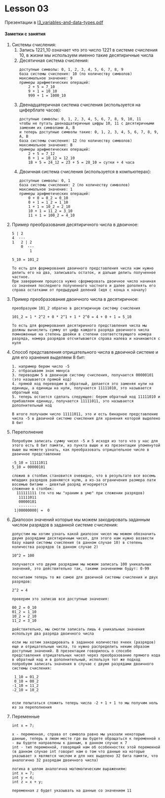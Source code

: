 # Lesson 03

Презентации в [l3_variables-and-data-types.pdf](https://github.com/ait-tr/cohort40.2/blob/main/basic_programming/lesson_03/presentation/l3_variables-and-data-types.pdf)

#### Заметки с занятия

1. Системы счисления:
   1. Запись 1221_10 означает что это число 1221 в системе счисления 10, в жизни мы используем именно такие десятиричные числа 
   2. Десятичная система счисления:
      ```
      доступные символы: 0, 1, 2, 3, 4, 5, 6, 7, 8, 9
      база системы счисления: 10 (по количеству символов)
      максимальное значение: 9
      примеры арифметических операций:
          2 + 5 = 7_10
          9 + 1 = 10_10
          999 + 1 = 1000_10
      ```
   3. Двенадцатеричная система счисления (используется на циферблате часов):
      ```
      доступные символы: 0, 1, 2, 3, 4, 5, 6, 7, 8, 9, 10, 11
      чтобы не путать двенадцатиричные цифры 10, 11 с десятиричными заменим их символами A, B
      и теперь доступные символы такие: 0, 1, 2, 3, 4, 5, 6, 7, 8, 9, A, B
      база системы счисления: 12 (по количеству символов)
      максимальное значение: B
      примеры арифметических операций:
          2 + 5 = 7_12
          B + 1 = 10_12 = 12_10
          1B + 5 = 24_12 = 23 + 5 = 28_10 = сутки + 4 часа
      ```
   4. Двоичная система счисления (используется в компьютерах):
      ```
      доступные символы: 0, 1
      база системы счисления: 2 (по количеству символов)
      максимальное значение: 1
      примеры арифметических операций:
          0 + 0 = 0_2 = 0_10
          0 + 1 = 1_2 = 1_10
          1 + 1 = 10_2 = 2_10
          10 + 1 = 11_2 = 3_10
          11 + 1 = 100_2 = 4_10
      ```
2. Пример преобразования десятиричного числа в двоичное:
   ```
   5 | 2
   4  ---
   1   2 | 2
       0  ---
           1
   
   5_10 = 101_2
   
   То есть для формирования двоичного представления числа нам нужно делить его на два, записывать остаток, и дальше делить полученное частное.
   При завершении процесса нужно сформировать двоичное число начиная со значения последнего полученного частного и далее дополнять его справа остатками от предыдущий делений (идя с конца к началу)
   ```
3. Пример преобразования двоичного числа в десятиричное:
   ```
   преобразуем 101_2 обратно в десятиричную систему счисления
   
   101_2 = 1 * 2^2 + 0 * 2^1 + 1 * 2^0 = 4 + 0 + 1 = 5_10
   
   То есть для формирования десятиричного представления числа мы должны вычислить сумму от цифр каждого разряда двоичного числа помноженные на степень двойки в степени соответствующего номера разряда, номера разрядов отсчитываются справа налева и начинаются с нуля 
   ```
4. Способ представления отрицательного числа в двоичной системе и для его хранения выделяем 8 бит:
   ```
   1. например берем число -5
   2. отбрасываем знак минуса
   3. переводим 5 в двоичную систему счисления, получается 00000101 (это называется прямой код)
   4. прямой код переводим в обратный, делается это заменяя нули на единицы, а единицы на нули, получается 11111010, это называется обратный код
   5. теперь остается сделать следующее: берем обратный код 11111010 и прибавляем единицу, получается 11111011, это называется дополнительный код
   
   В итоге получаем число 11111011, это и есть бинарное представление числа -5 в двоичной системе счисления для хранения которой выделено 8 бит 
   ```
5. Переполнение
   ```
   Попробуем записать сумму чисел -5 и 5 исходя из того что у нас для этого есть 8 бит памяти, из пункта выше и из презентации упомянутой выше вы можете узнать, как преобразовать отрицательное число в двоичное представление
   
   -5_10 = 11111011
   5_10 = 00000101
   
   сложив в столбик становится очевидно, что в результате все восемь младших разрядов равняются нулю, а из-за ограничения размера пати восемью битами - девятый разряд игнорирется
   сложение в столбик:
     111111111 (то что мы "храним в уме" при сложении разрядов)
      11111011
      00000101
      --------
    1|00000000| =  0
   ```
5. Диапозон значений которые мы можем закодировать заданным числом разрядов в заданной системе счисления:
   ```
   допустим мы хотим узнать какой диапозон чисел мы можем обозначить двумя разрядами десятиричным чисел, для этого нам нужно возвести базу нашей системы счисления (в данном случае 10) в степень количества разрядов (в данном случае 2)
   
   10^2 = 100
   
   получается что двумя разрядами мы можем записать 100 уникальных значений, это действительно так, такими значениями будут: 0-99
   
   посчитаем теперь то же самое для двоичной системы счисления и двух разрядов:
   
   2^2 = 4
   
   проверим это записав все доступные значения:
   
   00_2 = 0_10
   01_2 = 1_10
   10_2 = 2_10
   11_2 = 3_10
   
   действительно, мы смогли записать лишь 4 уникальных значения используя два разряда двоичного числа
   
   если мы хотим закодировать в заданное количество ячеек (разрядов) еще и отрицательные числа, то нужно распределить неким образом доступные значений. В презентации говорилось о способе представления отрицательных чисел через преобразование прямого кода в обратный код и в дополнительный, используя тот же подход попробуем записать значения в случае с двумя разрядами двоичного системы счисления:
   
    1_10 = 01_2
    0_10 = 00_2
   -1_10 = 11_2
   -2_10 = 10_2
   
   
   если попытаться сложить теперь числа -2 + 1 + 1 то мы получим ноль из за переполнения 
   ```
6. Переменные
   ```
   int x = 7;
   
   x - переменная, справа от символа равно мы указали некоторые данные, теперь в люом месте где вы будете обращаться к переменной x - вы будете направлены к данным, в данном случае к 7
   int - тип переменной, говорящий нам об особенностях этой переменной (в данном случае int говорит нам о том что данные на которые указывает x являются числом и для них выделено 32 бита памяти, что аналогично 32 разрядам двоичного числа)
   
   логика в целом аналогична математическим выражениям:
   int x = 7;
   int y = 4;
   int z = x + y;
   
   переменная z будет указывать на данные со значением 11 
   ```